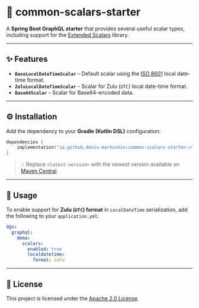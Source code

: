 # 🧩 common-scalars-starter

A **Spring Boot GraphQL starter** that provides several useful scalar types, including support for
the [Extended Scalars](https://github.com/graphql-java/graphql-java-extended-scalars) library.

---

## ✨ Features

* **`BaseLocalDateTimeScalar`** – Default scalar using
  the [ISO 8601](https://cdn.standards.iteh.ai/samples/70907/5e8d00e639cf4f849462bd63062f4cd8/ISO-8601-1-2019.pdf) local date-time format.
* **`ZuluLocalDateTimeScalar`** – Scalar for Zulu (`UTC`) local date-time format.
* **`Base64Scalar`** – Scalar for Base64-encoded data.

---

## ⚙️ Installation

Add the dependency to your **Gradle (Kotlin DSL)** configuration:

```kotlin
dependencies {
    implementation("io.github.denis-markushin:common-scalars-starter:<latest-version>")
}
```

> 💡 Replace `<latest-version>` with the newest version available on [Maven Central](https://search.maven.org/).

---

## 🚀 Usage

To enable support for **Zulu (`UTC`) format** in `LocalDateTime` serialization, add the following to your `application.yml`:

```yaml
dgs:
  graphql:
    dema:
      scalars:
        enabled: true
        localdatetime:
          format: zulu
```

---

## 📄 License

This project is licensed under the [Apache 2.0 License](https://www.apache.org/licenses/LICENSE-2.0).

